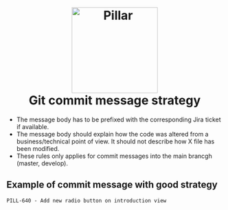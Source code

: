 <h1 align="center">
  <a title="Building financial tools for Canada's entrepreneurs" href="https://pillar.financial">
    <img alt="Pillar" width="200px" src="https://avatars.githubusercontent.com/u/86977965?s=200&v=4" />
    <br/>
  </a>
  Git commit message strategy
</h1>

* The message body has to be prefixed with the corresponding Jira ticket if available.
* The message body should explain how the code was altered from a business/technical point of view. 
  It should not describe how X file has been modified.
* These rules only applies for commit messages into the main brancgh (master, develop).

## Example of commit message with good strategy

```
PILL-640 - Add new radio button on introduction view
```
